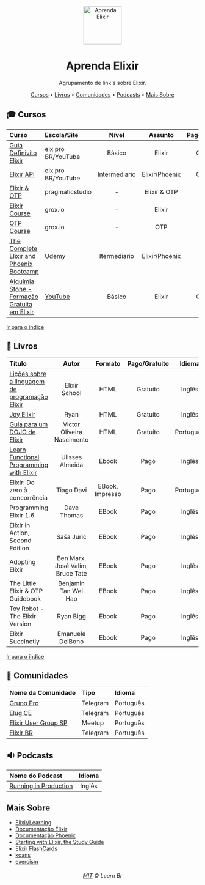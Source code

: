 <p align="center">
	<img src="https://raw.githubusercontent.com/oguhpereira/learnbr/tree/main/docs/elixir/logo.png" alt="Aprenda Elixir" style="width:100px;">
</p>

<h1 align="center">Aprenda Elixir</h1>

<p align="center">Agrupamento de link's sobre Elixir.</p>

<a id="user-content-Índice" class="anchor" href="#Índice" aria-hidden="true"></a>
<p align="center">
	<a href="#mortar_board-cursos">Cursos</a> •
	<a href="#book-livros">Livros</a> •
	<a href="#speech_balloon-comunidades">Comunidades</a> •
	<a href="#sound-podcasts">Podcasts</a> •
	<a href="#mais-sobre">Mais Sobre</a>
</p>

## :mortar_board: Cursos

Curso | Escola/Site | Nível | Assunto | Pago/Gratuito
:-- | :-- | :--: | :--: | :--:
[Guia Definivito Elixir](https://www.youtube.com/watch?v=9J3RAfQJhuA&list=PLEs0qgZpGeOVQFnsN9t93rr5KjlKGU2oS) | elx pro BR/YouTube | Básico | Elixir | Gratuito
[Elixir API](https://www.youtube.com/watch?v=Lh4jWNrbw1w&list=PLEs0qgZpGeOXmhOzmTIl89xSvpvEpuofT) | elx pro BR/YouTube | Intermediario | Elixir/Phoenix | Gratuito
[Elixir & OTP](https://pragmaticstudio.com/elixir) | pragmaticstudio | - | Elixir & OTP | Pago
[Elixir Course](https://grox.io/language/elixir/course) | grox.io | - | Elixir | Pago
[OTP Course](https://grox.io/language/otp/course) | grox.io | - | OTP | Pago
[The Complete Elixir and Phoenix Bootcamp](https://www.udemy.com/course/the-complete-elixir-and-phoenix-bootcamp-and-tutorial/) | [Udemy](https://www.udemy.com) | Itermediario | Elixir/Phoenix | Pago
[Alquimia Stone - Formação Gratuita em Elixir](https://www.youtube.com/playlist?list=PLv3nyCBtlWP8I9rknIrfcJWrO05yEzknD) | [YouTube](https://youtube.com) | Básico | Elixir | Gratuito

[Ir para o índice](#Índice)


## :book: Livros

Título | Autor | Formato | Pago/Gratuito | Idioma
:-- | :--: | :--: | :--: | :--:
[Lições sobre a linguagem de programação Elixir](https://elixirschool.com/) | Elixir School | HTML |  Gratuito | Inglês
[Joy Elixir](https://joyofelixir.com/) | Ryan | HTML | Gratuito | Inglês
[Guia para um DOJO de Elixir](http://victorolinasc.github.io/elixir_dojo/dojo.html) |  Victor Oliveira Nascimento | HTML | Gratuito | Português
[Learn Functional Programming with Elixir](https://pragprog.com/titles/cdc-elixir/learn-functional-programming-with-elixir/) | Ulisses Almeida | Ebook | Pago | Inglês
Elixir: Do zero à concorrência |  Tiago Davi | EBook, Impresso | Pago | Português
Programming Elixir 1.6 | Dave Thomas | EBook  | Pago | Inglês
Elixir in Action, Second Edition | Saša Jurić | EBook | Pago | Inglês
Adopting Elixir | Ben Marx, José Valim, Bruce Tate | EBook | Pago | Inglês
The Little Elixir & OTP Guidebook | Benjamin Tan Wei Hao  | EBook | Pago | Inglês
Toy Robot - The Elixir Version | Ryan Bigg | Ebook | Pago | Inglês
Elixir Succinctly  | Emanuele DelBono| Ebook | Pago | Inglês


[Ir para o índice](#Índice)

## :speech_balloon: Comunidades

Nome da Comunidade | Tipo | Idioma
:-- | :-- | :--
[Grupo Pro](https://elxpro.com/elxcrew-org-yt-descr) | Telegram | Português
[Elug CE](https://t.me/elug_ce) | Telegram | Português
[Elixir User Group SP](https://www.meetup.com/elug_sp/) | Meetup | Português
[Elixir BR](https://t.me/elixirbr) | Telegram | Português

## :sound: Podcasts

Nome do Podcast | Idioma
:-- | :--:
[Running in Production](https://runninginproduction.com/tags/elixir) | Inglês

## Mais Sobre

* [Elixir/Learning](https://elixir-lang.org/learning.html)
* [Documentação Elixir](https://elixir-lang.org/docs.html)
* [Documentação Phoenix](https://hexdocs.pm/phoenix/1.4.17/overview.html)
* [Starting with Elixir, the Study Guide](http://blog.plataformatec.com.br/2018/11/starting-with-elixir-the-study-guide/?utm_source=our-twitter&utm_medium=social&utm_campaign=blog-post-promotion)
* [Elixir FlashCards](https://elixircards.co.uk/)
* [koans](http://elixirkoans.io/)
* [exercism](https://exercism.io/tracks/elixir)

<h6 align="center">
	<a href="./MIT.md">MIT</a>
	©
	Learn Br
</h6>
